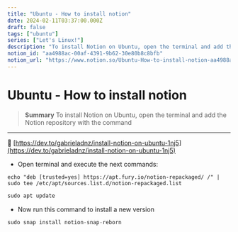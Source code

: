 ```yaml
---
title: "Ubuntu - How to install notion"
date: 2024-02-11T03:37:00.000Z
draft: false
tags: ["ubuntu"]
series: ["Let's Linux!"]
description: "To install Notion on Ubuntu, open the terminal and add the Notion repository with the command "
notion_id: "aa4988ac-00af-4391-9b62-30e80b8c8bfb"
notion_url: "https://www.notion.so/Ubuntu-How-to-install-notion-aa4988ac00af43919b6230e80b8c8bfb"
---
```


# Ubuntu - How to install notion

> **Summary**
> To install Notion on Ubuntu, open the terminal and add the Notion repository with the command 

---

🔗 [https://dev.to/gabrieladnz/install-notion-on-ubuntu-1nj5](https://dev.to/gabrieladnz/install-notion-on-ubuntu-1nj5)

- Open terminal and execute the next commands:
```plain text
echo "deb [trusted=yes] https://apt.fury.io/notion-repackaged/ /" | sudo tee /etc/apt/sources.list.d/notion-repackaged.list
```

```javascript
sudo apt update
```

- Now run this command to install a new version
```javascript
sudo snap install notion-snap-reborn
```

